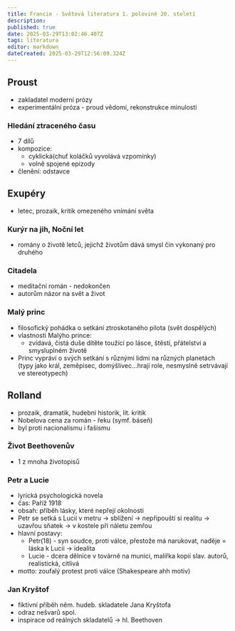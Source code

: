 ```yaml
---
title: Francie - Světová literatura 1. polovině 20. století
description: 
published: true
date: 2025-03-29T13:02:46.407Z
tags: literatura
editor: markdown
dateCreated: 2025-03-29T12:56:09.324Z
---
```


## Proust
- zakladatel moderní prózy
- experimentální próza - proud vědomí, rekonstrukce minulosti

### Hledání ztraceného času
- 7 dílů
- kompozice: 
	- cyklická(chuť koláčků vyvolává vzpomínky)
	- volně spojené epizody
- členění: odstavce

## Exupéry
- letec, prozaik, kritik omezeného vnímání světa

### Kurýr na jih, Noční let 
- romány o životě letců, jejichž životům dává smysl čin vykonaný pro druhého
	
### Citadela
- meditační román - nedokončen
- autorům názor na svět a život
	
### Malý princ
- filosofický pohádka o setkání ztroskotaného pilota (svět dospělých)
- vlastnosti Malýho prince:
	- zvídavá, čistá duše dítěte toužící po lásce, štěstí, přátelství a smysluplném životě
- Princ vypráví o svých setkání s různými lidmi na různých planetách (typy jako král, zeměpisec, domýšlivec...hrají role, nesmyslně setrvávají ve stereotypech)

## Rolland
- prozaik, dramatik, hudební historik, lit. kritik
- Nobelova cena za román - řeku (symf. báseň)
- byl proti nacionalismu i fašismu

### Život Beethovenův
- 1 z mnoha životopisů
	
### Petr a Lucie
- lyrická psychologická novela
- čas: Paříž 1918
- obsah: příběh lásky, které nepřejí okolnosti
- Petr se setká s Lucií v metru ->  sblížení -> nepřipouští si realitu -> uzavřou sňatek -> v kostele při náletu zemřou
- hlavní postavy: 
	- Petr(18) - syn soudce, proti válce, přestože má narukovat, naděje = láska k Lucii -> idealita
	- Lucie - dcera dělnice v továrně na munici, malířka kopií slav. autorů, realistická, citlivá
- motto: zoufalý protest proti válce (Shakespeare ahh motiv)
	
### Jan Kryštof
- fiktivní příběh něm. hudeb. skladatele Jana Kryštofa
- odraz nešvarů spol.
- inspirace od reálných skladatelů -> hl. Beethoven